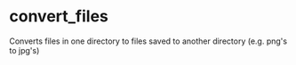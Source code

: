 # convert_files
Converts files in one directory to files saved to another directory (e.g. png's to jpg's)
